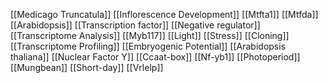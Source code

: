 [[Medicago Truncatula]]
[[Inflorescence Development]]
[[Mtfta1]]
[[Mtfda]]
[[Arabidopsis]]
[[Transcription factor]]
[[Negative regulator]]
[[Transcriptome Analysis]]
[[Myb117]]
[[Light]]
[[Stress]]
[[Cloning]]
[[Transcriptome Profiling]]
[[Embryogenic Potential]]
[[Arabidopsis thaliana]]
[[Nuclear Factor Y]]
[[Ccaat-box]]
[[Nf-yb1]]
[[Photoperiod]]
[[Mungbean]]
[[Short-day]]
[[Vrlelp]]
